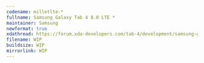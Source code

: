 ```yaml
--- 
codename: milletlte-*
fullname: Samsung Galaxy Tab 4 8.0 LTE *
maintainer: Samsung
newformat: true
xdathread: https://forum.xda-developers.com/tab-4/development/samsung-galaxy-tab-4-light-project-t3877643
filename: WIP
buildsize: WIP
mirrorlink: WIP
---
```

